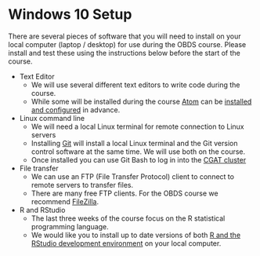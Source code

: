 # Windows 10 Setup

There are several pieces of software that you will need to install on your local computer (laptop / desktop) for use during the OBDS course. Please install and test these using the instructions below before the start of the course.

- Text Editor
    + We will use several different text editors to write code during the course.
    + While some will be installed during the course <a href="https://atom.io/" target="_blank">Atom</a> can be [installed and configured](atom_installation_instructions.md) in advance.
- Linux command line
    + We will need a local Linux terminal for remote connection to Linux servers
    + Installing [Git](git_setup.md) will install a local Linux terminal and the Git version control software at the same time. We will use both on the course.
    + Once installed you can use Git Bash to log in into the [CGAT cluster](cgat_login.md)
- File transfer
    + We can use an FTP (File Transfer Protocol) client to connect to remote servers to transfer files.
    + There are many free FTP clients. For the OBDS course we recommend [FileZilla](filezilla_instructions.pdf).
- R and RStudio
    + The last three weeks of the course focus on the R statistical programming language.
    + We would like you to install up to date versions of both [R and the RStudio development environment](r_setup_windows.md) on your local computer.
